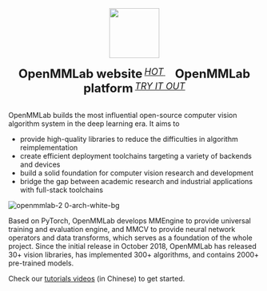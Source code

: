 
<div align="center">
  <img src="https://oss.openmmlab.com/www/openmmlab_logo.png" height="100"/>
  <div>&nbsp;</div>
  <div align="center">
    <b><font size="5">OpenMMLab website</font></b>
    <sup>
      <a href="https://openmmlab.com">
        <i><font size="4">HOT</font></i>
      </a>
    </sup>
    &nbsp;&nbsp;&nbsp;&nbsp;
    <b><font size="5">OpenMMLab platform</font></b>
    <sup>
      <a href="https://platform.openmmlab.com">
        <i><font size="4">TRY IT OUT</font></i>
      </a>
    </sup>
</div>
<div>&nbsp;</div>
</div>

OpenMMLab builds the most influential open-source computer vision algorithm system in the deep learning era. It aims to

- provide high-quality libraries to reduce the difficulties in algorithm reimplementation
- create efficient deployment toolchains targeting a variety of backends and devices
- build a solid foundation for computer vision research and development
- bridge the gap between academic research and industrial applications with full-stack toolchains

![openmmlab-2 0-arch-white-bg](https://github.com/open-mmlab/mmengine/assets/58739961/c4337887-1b6c-4529-9124-7908a29436dc)

Based on PyTorch, OpenMMLab develops MMEngine to provide universal training and evaluation engine, and MMCV to provide neural network operators and data transforms, which serves as a foundation of the whole project. Since the initial release in October 2018, OpenMMLab has released 30+ vision libraries, has implemented 300+ algorithms, and contains 2000+ pre-trained models.

Check our [tutorials videos](https://github.com/open-mmlab/OpenMMLabCourse) (in Chinese) to get started.

